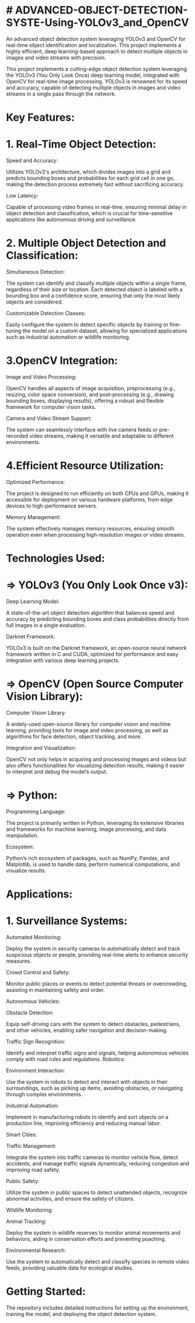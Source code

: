 #  # ADVANCED-OBJECT-DETECTION-SYSTE-Using-YOLOv3_and_OpenCV

 An advanced object detection system leveraging YOLOv3 and OpenCV for real-time object identification and localization. This project implements a highly efficient, deep learning-based approach to detect multiple objects in images and video streams with precision.

This project implements a cutting-edge object detection system leveraging the YOLOv3 (You Only Look Once) deep learning model, integrated with OpenCV for real-time image processing. YOLOv3 is renowned for its speed and accuracy, capable of detecting multiple objects in images and video streams in a single pass through the network.

# Key Features:

# 1. Real-Time Object Detection:

Speed and Accuracy:

Utilizes YOLOv3's architecture, which divides images into a grid and predicts bounding boxes and probabilities for each grid cell in one go, making the detection process extremely fast without sacrificing accuracy.

Low Latency: 

Capable of processing video frames in real-time, ensuring minimal delay in object detection and classification, which is crucial for time-sensitive applications like autonomous driving and surveillance.

# 2. Multiple Object Detection and Classification:

Simultaneous Detection: 

The system can identify and classify multiple objects within a single frame, regardless of their size or location. Each detected object is labeled with a bounding box and a confidence score, ensuring that only the most likely objects are considered.

Customizable Detection Classes: 

Easily configure the system to detect specific objects by training or fine-tuning the model on a custom dataset, allowing for specialized applications such as industrial automation or wildlife monitoring.

# 3.OpenCV Integration:

Image and Video Processing: 

OpenCV handles all aspects of image acquisition, preprocessing (e.g., resizing, color space conversion), and post-processing (e.g., drawing bounding boxes, displaying results), offering a robust and flexible framework for computer vision tasks.

Camera and Video Stream Support: 

The system can seamlessly interface with live camera feeds or pre-recorded video streams, making it versatile and adaptable to different environments.

# 4.Efficient Resource Utilization:

Optimized Performance: 

The project is designed to run efficiently on both CPUs and GPUs, making it accessible for deployment on various hardware platforms, from edge devices to high-performance servers.

Memory Management: 

The system effectively manages memory resources, ensuring smooth operation even when processing high-resolution images or video streams.

# Technologies Used:

# => YOLOv3 (You Only Look Once v3):

Deep Learning Model: 

A state-of-the-art object detection algorithm that balances speed and accuracy by predicting bounding boxes and class probabilities directly from full images in a single evaluation.

Darknet Framework: 

YOLOv3 is built on the Darknet framework, an open-source neural network framework written in C and CUDA, optimized for performance and easy integration with various deep learning projects.

# => OpenCV (Open Source Computer Vision Library):

Computer Vision Library: 

A widely-used open-source library for computer vision and machine learning, providing tools for image and video processing, as well as algorithms for face detection, object tracking, and more.

Integration and Visualization: 

OpenCV not only helps in acquiring and processing images and videos but also offers functionalities for visualizing detection results, making it easier to interpret and debug the model’s output.

# => Python:

Programming Language: 

The project is primarily written in Python, leveraging its extensive libraries and frameworks for machine learning, image processing, and data manipulation.

Ecosystem: 

Python’s rich ecosystem of packages, such as NumPy, Pandas, and Matplotlib, is used to handle data, perform numerical computations, and visualize results.

# Applications:

# 1. Surveillance Systems:

Automated Monitoring: 

Deploy the system in security cameras to automatically detect and track suspicious objects or people, providing real-time alerts to enhance security measures.

Crowd Control and Safety:

Monitor public places or events to detect potential threats or overcrowding, assisting in maintaining safety and order.

Autonomous Vehicles:

Obstacle Detection: 

Equip self-driving cars with the system to detect obstacles, pedestrians, and other vehicles, enabling safer navigation and decision-making.

Traffic Sign Recognition: 

Identify and interpret traffic signs and signals, helping autonomous vehicles comply with road rules and regulations.
Robotics:

Environment Interaction:

Use the system in robots to detect and interact with objects in their surroundings, such as picking up items, avoiding obstacles, or navigating through complex environments.

Industrial Automation: 

Implement in manufacturing robots to identify and sort objects on a production line, improving efficiency and reducing manual labor.

Smart Cities:

Traffic Management: 

Integrate the system into traffic cameras to monitor vehicle flow, detect accidents, and manage traffic signals dynamically, reducing congestion and improving road safety.

Public Safety: 

Utilize the system in public spaces to detect unattended objects, recognize abnormal activities, and ensure the safety of citizens.

Wildlife Monitoring:

Animal Tracking: 

Deploy the system in wildlife reserves to monitor animal movements and behaviors, aiding in conservation efforts and preventing poaching.

Environmental Research: 

Use the system to automatically detect and classify species in remote video feeds, providing valuable data for ecological studies.

# Getting Started:

The repository includes detailed instructions for setting up the environment, training the model, and deploying the object detection system.
